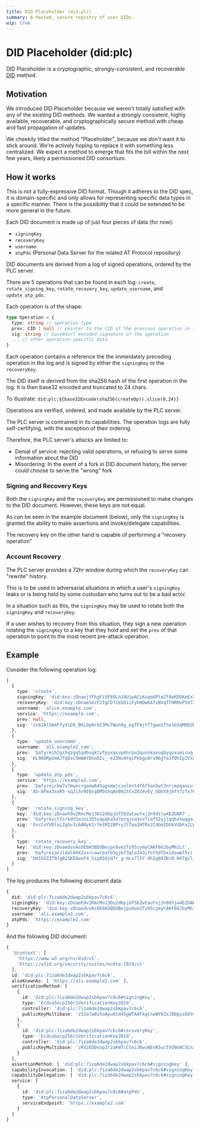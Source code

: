 ```yaml
---
title: DID Placeholder (did:plc)
summary: A hosted, secure registry of user DIDs.
wip: true
---
```


# DID Placeholder (did:plc)

DID Placeholder is a cryptographic, strongly-consistent, and recoverable [DID](https://www.w3.org/TR/did-core/) method.

## Motivation

We introduced DID Placeholder because we weren't totally satisfied with any of the existing DID methods. 
We wanted a strongly consistent, highly available, recoverable, and cryptographically secure method with cheap and fast propagation of updates.

We cheekily titled the method "Placeholder", because we _don't_ want it to stick around. We're actively hoping to replace it with something less centralized. 
We expect a method to emerge that fits the bill within the next few years, likely a permissioned DID consortium. 

## How it works
This is not a fully-expressive DID format.
Though it adheres to the DID spec, it is domain-specific and only allows for representing specific data types in a specific manner.
There is the possibility that it could be extended to be more general in the future.

Each DID document is made up of just four pieces of data (for now): 
- `signingKey`
- `recoveryKey`
- `username`
- `atpPds` (Personal Data Server for the related AT Protocol repository)

DID documents are derived from a log of signed operations, ordered by the PLC server.

There are 5 operations that can be found in each log: `create`, `rotate_signing_key`, `rotate_recovery_key`, `update_username`, and `update_atp_pds`.

Each operation is of the shape:
```ts
type Operation = {
  type: string // operation type
  prev: CID | null // pointer to the CID of the previous operation in the log
  sig: string // base64url encoded signature of the operation
  ... // other operation-specific data
}
```

Each operation contains a reference the the immeidately preceding operation in the log and is signed by either the `signingKey` or the `recoveryKey`.

The DID itself is derived from the sha256 hash of the first operation in the log.
It is then base32 encoded and truncated to 24 chars.

To illustrate: 
`did:plc:${base32Encode(sha256(createOp)).slice(0,24)}`

Operations are verified, ordered, and made available by the PLC server. 

The PLC server is contrained in its capabilities.
The operation logs are fully self-certifying, with the exception of their ordering.

Therefore, the PLC server's attacks are limited to:
- Denial of service: rejecting valid operations, or refusing to serve some information about the DID
- Misordering: In the event of a fork in DID document history, the server could choose to serve the "wrong" fork

### Signing and Recovery Keys

Both the `signingKey` and the `recoveryKey` are permissioned to make changes to the DID document.
However, these keys are not equal.

As can be seen in the example document (below), only the `signingKey` is granted the ability to make assertions and invoke/delegate capabilities.

The recovery key on the other hand is capable of performing a "recovery operation"

### Account Recovery

The PLC server provides a 72hr window during which the `recoveryKey` can "rewrite" history.

This is to be used in adversarial situations in which a user's `signingKey` leaks or is being held by some custodian who turns out to be a bad actor.

In a situation such as this, the `signingKey` may be used to rotate both the `signingKey` and `recoveryKey`.

If a user wishes to recovery from this situation, they sign a new operation rotating the `signingKey` to a key that they hold and set the `prev` of that operation to point to the most recent pre-attack operation.

## Example

Consider the following operation log:
```ts
[
  {
    type: 'create',
    signingKey: 'did:key:zDnaejYFhgFiVF89LhJ4UipACLKuqo6PteZf8eKDVKeExXUPk',
    recoveryKey: 'did:key:zDnaeSezF2TgCD71b5DiiFyhHQwKAfsBVqTTHRMvP597Z5Ztn',
    username: 'alice.example.com',
    service: 'https://example.com',
    prev: null,
    sig: 'vi6JAl5W4FfyViD5_BKL9p0rbI3MxTWuh0g_egTFAjtf7gwoSfSe1O3qMOEUPX6QH3H0Q9M4y7gOLGblWkEwfQ'
  },
  {
    type: 'update_username',
    username: 'ali.example2.com',
    prev: 'bafyreih2gihqzgq5qd6uqktyfpyxqxvpdnrpu2qunnkaxugbyquxumisuq',
    sig: 'KL98ORpGmAJTqDsC9mWAYbhoDIv_-eZ3Nv0YqiPkbgx0ra96gYa3fQhIpZVxXFyNbu_4Y3JhPCvyJb8yDMe9Sg'
  },
  {
    type: 'update_atp_pds',
    service: 'https://example2.com',
    prev: 'bafyreickw7v7mwncrganw645agsmwjciolknt4f6f5an5wt3nrjepqaoiu',
    sig: 'AS-APea3xxR5-sq2i5v9IOsgbM5G5qAnB92tExZ8Z4vEy_GQbV8jmfY7zTx76P88AVXInZsO6yWX4UO7_xAIfg'
  },
  {
    type: 'rotate_signing_key',
    key: 'did:key:zDnaeh9v2RmcMo13Du2d6pjUf5bZwtauYxj3n9dYjw4EZUAR7',
    prev: 'bafyreictfsrkdt5azni355vapqka5a7erqjsa3vv7iaf52yjlqqbzkwgga',
    sig: 'VvcCoYVDluLZghv3i6ARyk1r7m1M32BPryJlTma1HTOx2CdbmIOUkVUbFa2LWi571fe-2yjTWY0IEAKfRiPAZg'
  },
  {
    type: 'rotate_recovery_key',
    key: 'did:key:zDnaedvvAsDE6H3BDdBejpx9ve2Tz95cymyCAKF66JbyMh1Lt',
    prev: 'bafyreiazzldal6642usrcowrpztb5gjb73qla343ifnt5dfbxz4swmf5vi',
    sig: 'Um1GVZZT9JgB2SKEbwoF4_Sip05QjH7r_g-Hcx7lIY-OhIg88ZKcN_N4TgzljgBGwe6qZb0u_0Vaq0c-S2WSDg'
  }
]
```

The log produces the following document data:
```ts
{
  did: 'did:plc:7iza6de2dwap2sbkpav7c6c6',
  signingKey: 'did:key:zDnaeh9v2RmcMo13Du2d6pjUf5bZwtauYxj3n9dYjw4EZUAR7',
  recoveryKey: 'did:key:zDnaedvvAsDE6H3BDdBejpx9ve2Tz95cymyCAKF66JbyMh1Lt',
  username: 'ali.example2.com',
  atpPds: 'https://example2.com'
}
```

And the following DID document:
```ts
{
  '@context': [
    'https://www.w3.org/ns/did/v1',
    'https://w3id.org/security/suites/ecdsa-2019/v1'
  ],
  id: 'did:plc:7iza6de2dwap2sbkpav7c6c6',
  alsoKnownAs: [ 'https://ali.example2.com' ],
  verificationMethod: [
    {
      id: 'did:plc:7iza6de2dwap2sbkpav7c6c6#signingKey',
      type: 'EcdsaSecp256r1VerificationKey2019',
      controller: 'did:plc:7iza6de2dwap2sbkpav7c6c6',
      publicKeyMultibase: 'zSSa7w8s5aApu6td45gWTAAFkqCnaWY6ZsJ8DpyzDdYmVy4fARKqbn5F1UYBUMeVvYTBsoSoLvZnPdjd3pVHbmAHP'
    },
    {
      id: 'did:plc:7iza6de2dwap2sbkpav7c6c6#recoveryKey',
      type: 'EcdsaSecp256r1VerificationKey2019',
      controller: 'did:plc:7iza6de2dwap2sbkpav7c6c6',
      publicKeyMultibase: 'zRV2EDDvop2r2aKWTcCtei3NvuNEnR5ucTVd9U4CSCnJEiha2QFyTjdxoFZ6629iHxhmTModThGQzX1495ZS6iD4V'
    }
  ],
  assertionMethod: [ 'did:plc:7iza6de2dwap2sbkpav7c6c6#signingKey' ],
  capabilityInvocation: [ 'did:plc:7iza6de2dwap2sbkpav7c6c6#signingKey' ],
  capabilityDelegation: [ 'did:plc:7iza6de2dwap2sbkpav7c6c6#signingKey' ],
  service: [
    {
      id: 'did:plc:7iza6de2dwap2sbkpav7c6c6#atpPds',
      type: 'AtpPersonalDataServer',
      serviceEndpoint: 'https://example2.com'
    }
  ]
}
```